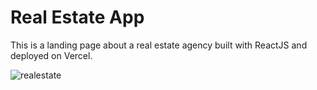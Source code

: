 # Real Estate App

This is a landing page about a real estate agency built with ReactJS and deployed on Vercel.

![realestate](https://github.com/SALVADORPOETA/Real-estate-app-sm/assets/71913145/79faf84b-623b-44aa-8244-7bd7ecfe7ac0)
